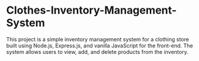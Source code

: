 # Clothes-Inventory-Management-System
This project is a simple inventory management system for a clothing store built using Node.js, Express.js, and vanilla JavaScript for the front-end. The system allows users to view, add, and delete products from the inventory.
